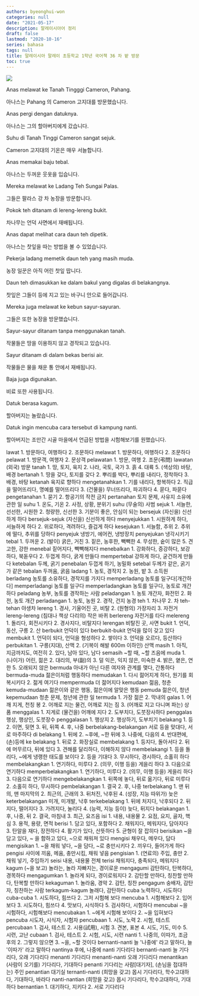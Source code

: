 ```yaml
---
authors: byeonghui-won
categories: null
date: "2021-05-17"
description: 말레이시아어 정리
draft: false
lastmod: "2020-10-16"
series: bahasa
tags: null
title: 말레이시아 말레이 초등학교 1학년 국어책 36 차 밭 방문
toc: true
---
```


![](https://t1.daumcdn.net/cfile/tistory/265EF33758A5E24D22)


Anas melawat ke Tanah Tingggi Cameron, Pahang.

아나스는 Pahang 의 Cameron 고지대를 방문했습니다.



Anas pergi dengan datuknya.

아나스는 그의 할아버지에게 갔습니다.



Suhu di Tanah Tinggi Cameron sangat sejuk.

Cameron 고지대의 기온은 매우 서늘합니다.



Anas memakai baju tebal.

아나스는 두꺼운 웃옷을 입습니다.



Mereka melawat ke Ladang Teh Sungai Palas.

그들은 팔라스 강 차 농장을 방문합니다.



Pokok teh ditanam di lereng-lereng bukit.

차나무는 언덕 사면에서 재배됩니다.



Anas dapat melihat cara daun teh dipetik.

아나스는 찻잎을 따는 방법을 볼 수 있었습니다.



Pekerja ladang memetik daun teh yang masih muda.

농장 일꾼은 아직 어린 찻잎 땁니다.



Daun teh dimasukkan ke dalam bakul yang digalas di belakangnya.

찻잎은 그들이 등에 지고 있는 바구니 안으로 들어갑니다.



Mereka juga melawat ke kebun sayur-sayuran.

그들은 또한 농장을 방문했습니다.



Sayur-sayur ditanam tanpa menggunakan tanah.

작물들은 땅을 이용하지 않고 경작되고 있습니다.



Sayur ditanam di dalam bekas berisi air.

작물들은 물을 채운 통 안에서 재배됩니다.



Baja juga digunakan.

비료 또한 사용됩니다.



Datuk berasa kagum.

할아버지는 놀랐습니다.



Datuk ingin mencuba cara tersebut di kampung nanti.

할아버지는 조만간 시골 마을에서 언급된 방법을 시험해보기를 원했습니다.



lawat 1. 방문하다, 여행하다 2. 조문하다 melawat 1. 방문하다, 여행하다 2. 조문하다 pelawat 1. 방문객, 여행자 2. 문상객 pelawatan 1. 방문, 여행 2. 조문(弔問) lawatan (외국) 방문 tanah 1. 땅, 토지, 육지 2. 나라, 국토, 국가 3. 흙 4. 대륙 5. (색상의) 바탕, 배경 bertanah 1. 땅을 갖다, 토지를 갖다 2. 뿌리를 박다, 뿌리를 내리다, 정착하다 3. 배경, 바탕 ketanah 육지로 향하다 mengetanahkan 1. 기를 내리다, 항복하다 2. 직급을 떨어뜨리다, 명예를 떨어뜨리다 3. (건물을) 무너뜨리다, 파괴하다 4. 묻다, 파묻다 pengetanahan 1. 묻기 2. 항공기의 작전 금지 pertanahan 토지 문제, 사유지 소유에 관한 일 suhu 1. 온도, 기온 2. 사정, 상황, 분위기 suhu (무술의) 사범 sejuk 1. 서늘한, 선선한, 시원한 2. 청량한, 신선한 3. 기분이 좋은, 안심이 되는 bersejuk (자신을) 신선하게 하다 bersejuk-sejuk (자신을) 신선하게 하다 menyejukkan 1. 시원하게 하다, 서늘하게 하다 2. 위로하다, 격려하다, 즐겁게 하다 kesejukan 1. 서늘함, 추위 2. 추위에 떨다, 추위를 당하다 penyejuk 냉방기, 에어컨, 냉방장치 penyejukan 냉각시키기 tebal 1. 두꺼운 2. (발이) 굵은, 거친 3. 짙은, 농후한, 빽빽한 4. 무성한, 숱이 많은 5. 견고한, 강한 menebal 짙어지다, 빽빽해지다 menebalkan 1. 강화하다, 증강하다, 보강하다, 북돋우다 2. 두껍게 하다, 굵게 만들다 mempertebal 강하게 하다, 굳건하게 만들다 ketebalan 두께, 굵기 penebalan 두껍게 하기, 농밀화 setebal 두께가 같은, 굵기가 같은 tebalan 두꺼움, 굵음 ladang 1. 농토, 경작지 2. 농원, 밭 3. 소득원 berladang 농토를 소유하다, 경작지를 가지다 memperladang 농토를 일구다[개간하다] memperladangi 농토를 일구다 memperladangkan 농토를 일구다, 농토로 개간하다 peladang 농부, 농토를 경작하는 사람 peladangan 1. 농토 개간자, 화전민 2. 화전, 농토 개간 perladangan 1. 농토, 농원 2. 경작, 건지 농경 teh 1. 차나무 2. 차 teh-tehan 야생차 lereng 1. 경사, 기울어진 곳, 비탈 2. (원형의) 가장자리 3. 자전거 lereng-lereng (침대나 책상 다리의) 작은 바퀴 berlereng 자전거를 타다 melereng 1. 돌리다, 회전시키다 2. 경사지다, 비탈지다 lerengan 비탈진 곳, 사면 bukit 1. 언덕, 동산, 구릉 2. 산 berbukit 언덕이 있다 berbukit-bukit 언덕을 많이 갖고 있다 membukit 1. 언덕이 되다, 언덕을 형성하다 2. 쌓이다 3. 언덕을 오르다, 등산하다 perbukitan 1. 구릉(지대), 산맥 2. (기복이 해발 600m 이하인) 산맥 masih 1. 아직, 지금까지도, 여전히 2. 있다, 남아 있다, 남다 semasih ~할 때, ~할 즈음에 muda 1. (나이가) 어린, 젊은 2. 대리의, 부(副)의 3. 덜 익은, 익지 않은, 미숙한 4. 밝은, 옅은, 연한 5. 오래되지 않은 bermuda 아내가 아닌 다른 여자와 관계를 맺다, 간통하다 bermuda-muda 젊은이처럼 행동하다 memudakan 1. 다시 젊어지게 하다, 원기를 회복시키다 2. 젊게 여기다 mempermuda 더 젊어지다 kemudaan 젊음, 청춘 kemuda-mudaan 젊은이와 같은 행동, 젊은이에 알맞은 행동 pemuda 젊은이, 청년 kepemudaan 청춘 문제, 청년에 관한 일 termuda 1. 가장 젊은 2. 막내의 galas 1. 어깨 지게, 천칭 봉 2. 어깨로 지는 물건, 어깨로 지는 짐 3. (어깨로 지고 다니며 파는) 상품 menggalas 1. 지게로 (물건을) 어깨에 지다 2. 도부치다, 도붓장사하다 penggalas 행상, 행상인, 도붓장수 penggalasan 1. 행상지 2. 행상하기, 도부치기 belakang 1. 등 2. 이면, 뒷면 3. 뒤, 뒤쪽 4. 후, 나중 berbelakang-belakangan 서로 등을 맞대다, 서로 마주하다 di belakang 1. 뒤에 2. ~후에, ~한 뒤에 3. 나중에, 다음의 4. 반대편에, (손)등에 ke belakang 1. 뒤로 2. 화장실로 membelakang 1. 등지다, 돌아서다 2. 뒤에 머무르다, 뒤에 있다 3. 견해를 달리하다, 이해하지 않다 membelakangi 1. 등을 돌리다, ~에게 냉랭한 태도를 보이다 2. 등을 기대다 3. 무시하다, 경시하다, 소홀히 하다 membelakangkan 1. 연기하다, 미루다 2. (의무, 이행 등을) 게을리 하다 3. 다음으로 연기하다 memperbelakangkan 1. 연기하다, 미루다 2. (의무, 이행 등을) 게을리 하다 3. 다음으로 연기하다 mengebelakangkan 1. 뒤쪽에 놓다, 뒤로 옮기다, 뒤로 미루다 2. 소홀히 하다, 무시하다 pembelakangan 1. 결국 2. 후, 나중 terbelakang 1. 맨 뒤의, 맨 마지막의 2. 최근의, 근래의 3. 뒤처진, 낙후된 4. (성장, 지능 따위가) 늦은 keterbelakangan 미개, 미개발, 낙후 terkebelakang 1. 뒤에 처지다, 낙후되다 2. 뒤지다, 떨어지다 3. 가려지다, 눌리다 4. (능력, 지능 등이) 늦다, 뒤지다 belakangan 1. 후, 나중, 뒤 2. 결국, 마침내 3. 최근, 요즈음 isi 1. 내용, 내용물 2. 요점, 요지, 골자, 핵심 3. 용적, 용량, 면적 berisi 1. 담고 있다, 포함하다 2. 채워지다, 메워지다, 담아지다 3. 탄알을 재다, 장전하다 4. 활기가 있다, 산뜻하다 5. 균형이 잘 잡히다 berisikan ~을 담고 있다, ~ 을 함하고 있다, ~으로 채워져 있다 mengisi 채우다, 메우다, 담다 mengisikan 1. ~을 채워 넣다, ~을 담다, ~로 충만시키다 2. 끼우다, 들어가게 하다 pengisi 사이에 끼움, 메움, 충만시킴, 채워 넣음 pengisian 1. (연료의) 주입, 충만 2. 채워 넣기, 주입하기 seisi 내용, 내용물 전체 terisi 채워지다, 충족되다, 메워지다 kagum (~을 보고) 놀라는, 놀라 자빠지는, 경이로운 mengagumi 감탄하다, 탄복하다, 경목하다 mengagumkan 1. 놀라게 되다, 경이로워지다 2. 감탄할 만하다, 칭찬할 만하다, 탄복할 만하다 kekaguman 1. 놀라움, 경악 2. 감탄, 칭찬 pengagum 숭배자, 감탄자, 칭찬하는 사람 terkagum-kagum 놀래다, 감탄하다 cuba 노력하다, 시도하다 cuba-cuba 1. 시도하다, 힘쓰다 2. 그저 시험해 보다 mencuba 1. 시험해보다 2. 입어보다 3. 시도하다, 힘쓰다 4. 맛보다, 시식하다 5. 검사하다, 시험하다 mencubai ~을 시험하다, 시험해보다 mencubakan 1. ~에게 시험해 보이다 2. ~을 입혀보다 pencuba 시도자, 시식자, 시험자 pencubaan 1. 시도, 노력 2. 시험, 테스트 percubaan 1. 검사, 테스트 2. 시용(試用), 시험 3. 견본, 표본 4. 시도, 기도, 미수 5. 시련, 고난 cubaan 1. 검사, 테스트 2. 시험, 시도, 시련 nanti 1. 나중의, 이따가, 조금 후의 2. 그렇지 않으면 3. ~을, ~할 것이다 bernanti-nanti 늘 '나중에' 라고 말하다, 늘 '이따가' 라고 말하다 nantinya 후에, 나중에 nanti 기다리다 bernanti-nanti 늘 기다리다, 오래 기다리다 menanti 기다리다 menanti-nanti 오래 기다리다 menantikan (사람이 오기를) 기다리다, 기대하다 penanti 기다리는 사람[대기자], (손님을 접대하는) 주인 penantian 대기실 ternanti-nanti (희망을 갖고) 몹시 기다리다, 학수고대하다, 기대하다, 바라다 nanti-nantian (희망을 갖고) 몹시 기다리다, 학수고대하다, 기대하다 bernantian 1. 대기하다, 지키다 2. 서로 기다리다
